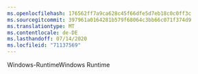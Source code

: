 ```yaml
---
ms.openlocfilehash: 176562ff7a9ca628c45f66dfe5d7eb18c0c0ff3c
ms.sourcegitcommit: 397961a0164281b579f68064c3bb66c071f374d9
ms.translationtype: MT
ms.contentlocale: de-DE
ms.lasthandoff: 07/14/2020
ms.locfileid: "71137569"
---
```

<span data-ttu-id="44255-101">Windows-Runtime</span><span class="sxs-lookup"><span data-stu-id="44255-101">Windows Runtime</span></span>